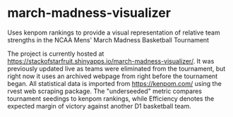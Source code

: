 # march-madness-visualizer
Uses kenpom rankings to provide a visual representation of relative team strengths in the NCAA Mens' March Madness Basketball Tournament

The project is currently hosted at https://stackofstarfruit.shinyapps.io/march-madness-visualizer/. It was previously updated live as 
teams were eliminated from the tournament, but right now it uses an archived webpage from right before the tournament began. 
All statistical data is imported from https://kenpom.com/ using the rvest web scraping package. The "underseeded" metric compares 
tournament seedings to kenpom rankings, while Efficiency denotes the expected margin of victory against another D1 basketball team.
